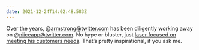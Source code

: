 ```yaml
---
date: 2021-12-24T14:02:48.583Z
---
```


Over the years, @armstrong@twitter.com has been diligently working away on @niiceapp@twitter.com. No hype or bluster, just [laser focused on meeting his customers needs](https://youtube.com/watch?v=4ohNijJk6V8). That’s pretty inspirational, if you ask me.
